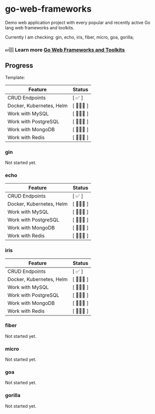 # go-web-frameworks

Demo web application project with every popular and recently active Go lang web frameworks and toolkits.

Currently I am checking: gin, echo, iris, fiber, micro, goa, gorilla;

### 👉🏼 Learn more [Go Web Frameworks and Toolkits](https://www.codervlogger.com/)

## Progress

Template:

| Feature | Status |
|---------|--------|
| CRUD Endpoints            | [ ✅ ] |
| Docker, Kubernetes, Helm  | [ 👨🏼‍💻 ] |
| Work with MySQL           | [ 👨🏼‍💻 ] |
| Work with PostgreSQL      | [ 👨🏼‍💻 ] |
| Work with MongoDB         | [ 👨🏼‍💻 ] |
| Work with Redis           | [ 👨🏼‍💻 ] |

### gin

Not started yet.

### echo

| Feature | Status |
|---------|--------|
| CRUD Endpoints            | [ ✅ ] |
| Docker, Kubernetes, Helm  | [ 👨🏼‍💻 ] |
| Work with MySQL           | [ 👨🏼‍💻 ] |
| Work with PostgreSQL      | [ 👨🏼‍💻 ] |
| Work with MongoDB         | [ 👨🏼‍💻 ] |
| Work with Redis           | [ 👨🏼‍💻 ] |


### iris

| Feature | Status |
|---------|--------|
| CRUD Endpoints            | [ ✅ ] |
| Docker, Kubernetes, Helm  | [ 👨🏼‍💻 ] |
| Work with MySQL           | [ 👨🏼‍💻 ] |
| Work with PostgreSQL      | [ 👨🏼‍💻 ] |
| Work with MongoDB         | [ 👨🏼‍💻 ] |
| Work with Redis           | [ 👨🏼‍💻 ] |

### fiber

Not started yet.

### micro

Not started yet.

### goa

Not started yet.

### gorilla

Not started yet.

